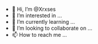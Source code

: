 - 👋 Hi, I’m @Xrxses
- 👀 I’m interested in ...
- 🌱 I’m currently learning ...
- 💞️ I’m looking to collaborate on ...
- 📫 How to reach me ...

<!---
Xrxses/Xrxses is a ✨ special ✨ repository because its `README.md` (this file) appears on your GitHub profile.
You can click the Preview link to take a look at your changes.
--->
